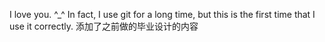 I love you. ^_^
In fact, I use git for a long time, but this is the first time that I use it correctly.
添加了之前做的毕业设计的内容
